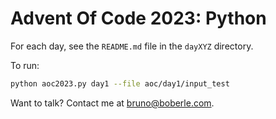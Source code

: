 # Advent Of Code 2023: Python

For each day, see the `README.md` file in the `dayXYZ` directory.

To run:

```bash
python aoc2023.py day1 --file aoc/day1/input_test
```

Want to talk? Contact me at bruno@boberle.com.

